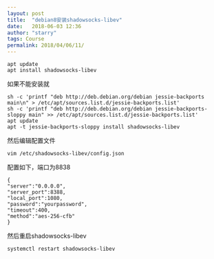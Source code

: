 ```yaml
---
layout: post
title:  "debian8安装shadowsocks-libev"
date:   2018-06-03 12:36
author: "starry"
tags: Course
permalink: 2018/04/06/11/
---
```

<pre class="line-numbers"><code class="language-css">apt update
apt install shadowsocks-libev</code></pre>
如果不能安装就<br>
<pre class="line-numbers"><code class="language-css">sh -c 'printf "deb http://deb.debian.org/debian jessie-backports main\n" &gt; /etc/apt/sources.list.d/jessie-backports.list'
sh -c 'printf "deb http://deb.debian.org/debian jessie-backports-sloppy main" &gt;&gt; /etc/apt/sources.list.d/jessie-backports.list'
apt update
apt -t jessie-backports-sloppy install shadowsocks-libev
</code></pre>
然后编辑配置文件
<pre class="line-numbers"><code class="language-css">vim /etc/shadowsocks-libev/config.json</code></pre>
配置如下，端口为8838
<pre class="line-numbers"><code class="language-css">{
"server":"0.0.0.0",
"server_port":8388,
"local_port":1080,
"password":"yourpassword",
"timeout":400,
"method":"aes-256-cfb"
}</code></pre>
然后重启shadowsocks-libev
<pre class="line-numbers"><code class="language-css">systemctl restart shadowsocks-libev</code></pre>
